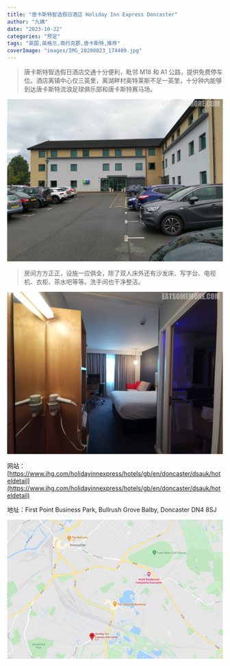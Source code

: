 ```yaml
---
title: "唐卡斯特智选假日酒店 Holiday Inn Express Doncaster"
author: "九姨"
date: "2023-10-22"
categories: "预定"
tags: "英国,英格兰,南约克郡,唐卡斯特,推荐"
coverImage: "images/IMG_20200823_174409.jpg"
---
```


>唐卡斯特智选假日酒店交通十分便利，毗邻 M18 和 A1 公路，提供免费停车位。酒店离镇中心仅三英里，离湖畔村奥特莱斯不足一英里，十分钟内能够到达唐卡斯特流浪足球俱乐部和唐卡斯特赛马场。

![唐卡斯特智选假日酒店](images/IMG_20200823_174409.jpg)

>房间方方正正，设施一应俱全，除了双人床外还有沙发床、写字台、电视机、衣柜、茶水吧等等。洗手间也干净整洁。

![唐卡斯特智选假日酒店](images/IMG_20200823_174752.jpg)


网站：[https://www.ihg.com/holidayinnexpress/hotels/gb/en/doncaster/dsauk/hoteldetail](https://www.ihg.com/holidayinnexpress/hotels/gb/en/doncaster/dsauk/hoteldetail)

地址：First Point Business Park, Bullrush Grove Balby, Doncaster DN4 8SJ

![唐卡斯特智选假日酒店](images/hixdoncaster.jpg)